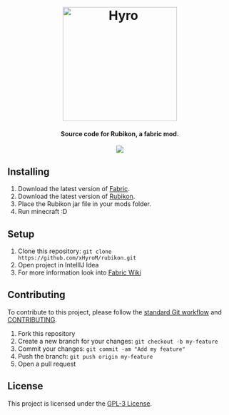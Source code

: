 <h1 align="center">
  <br>
  <img src="https://avatars.githubusercontent.com/u/132217641?s=256&v=4" alt="Hyro" width="256">
  <br>
</h1>

<h4 align="center">Source code for Rubikon, a fabric mod.</h4>

<p align="center">
    <a href="https://discord.gg/kFPKmEKeMS/" alt="Discord">
        <img src="https://img.shields.io/discord/1046534628577640528?label=discord&style=for-the-badge&color=2fbfc4"/>
    </a>
</p>

## Installing

1. Download the latest version of [Fabric](https://fabricmc.net/use/).
2. Download the latest version of [Rubikon](https://github.com/mcrubikon/rubikon/releases).
3. Place the Rubikon jar file in your mods folder.
4. Run minecraft :D

## Setup

1. Clone this repository: `git clone https://github.com/xHyroM/rubikon.git`
2. Open project in IntellIJ Idea
3. For more information look into [Fabric Wiki](https://fabricmc.net/wiki/tutorial:setup)

## Contributing

To contribute to this project, please follow the [standard Git workflow](https://git-scm.com/book/en/v2/Git-Basics-Getting-a-Git-Repository#The-Standard-Git-Workflow) and [CONTRIBUTING](./CONTRIBUTING.md).

1. Fork this repository
2. Create a new branch for your changes: `git checkout -b my-feature`
3. Commit your changes: `git commit -am "Add my feature"`
4. Push the branch: `git push origin my-feature`
5. Open a pull request

## License

This project is licensed under the [GPL-3 License](./LICENSE).
